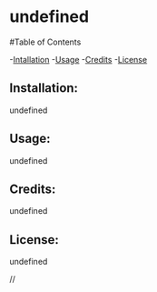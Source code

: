 # undefined

  #Table of Contents

  -[Intallation](#installation)
  -[Usage](#usage)
  -[Credits](#credits)
  -[License](#license)

  ## Installation:
  undefined

  ## Usage:
  undefined

  ## Credits:
  undefined

  ## License:
  undefined




// 